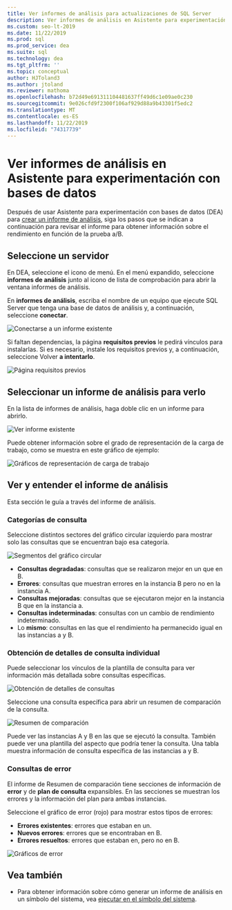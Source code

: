 ```yaml
---
title: Ver informes de análisis para actualizaciones de SQL Server
description: Ver informes de análisis en Asistente para experimentación con bases de datos
ms.custom: seo-lt-2019
ms.date: 11/22/2019
ms.prod: sql
ms.prod_service: dea
ms.suite: sql
ms.technology: dea
ms.tgt_pltfrm: ''
ms.topic: conceptual
author: HJToland3
ms.author: jtoland
ms.reviewer: mathoma
ms.openlocfilehash: b72d49e691311104481637ff49d6c1e09ae0c230
ms.sourcegitcommit: 9e026cfd9f2300f106af929d88a9b43301f5edc2
ms.translationtype: MT
ms.contentlocale: es-ES
ms.lasthandoff: 11/22/2019
ms.locfileid: "74317739"
---
```

# <a name="view-analysis-reports-in-database-experimentation-assistant"></a>Ver informes de análisis en Asistente para experimentación con bases de datos

Después de usar Asistente para experimentación con bases de datos (DEA) para [crear un informe de análisis](database-experimentation-assistant-create-report.md), siga los pasos que se indican a continuación para revisar el informe para obtener información sobre el rendimiento en función de la prueba a/B.

## <a name="select-a-server"></a>Seleccione un servidor

En DEA, seleccione el icono de menú. En el menú expandido, seleccione **informes de análisis** junto al icono de lista de comprobación para abrir la ventana informes de análisis.

En **informes de análisis**, escriba el nombre de un equipo que ejecute SQL Server que tenga una base de datos de análisis y, a continuación, seleccione **conectar**.

![Conectarse a un informe existente](./media/database-experimentation-assistant-view-report/dea-view-report-connect.png)

Si faltan dependencias, la página **requisitos previos** le pedirá vínculos para instalarlas. Si es necesario, instale los requisitos previos y, a continuación, seleccione Volver **a intentarlo**.

![Página requisitos previos](./media/database-experimentation-assistant-view-report/dea-view-report-prereq.png)

## <a name="select-an-analysis-report-to-view"></a>Seleccionar un informe de análisis para verlo

En la lista de informes de análisis, haga doble clic en un informe para abrirlo.

![Ver informe existente](./media/database-experimentation-assistant-view-report/dea-view-report-view-existing.png)

Puede obtener información sobre el grado de representación de la carga de trabajo, como se muestra en este gráfico de ejemplo:

![Gráficos de representación de carga de trabajo](./media/database-experimentation-assistant-view-report/dea-view-report-workload-compare.png)

## <a name="view-and-understand-the-analysis-report"></a>Ver y entender el informe de análisis

Esta sección le guía a través del informe de análisis.

### <a name="query-categories"></a>Categorías de consulta

Seleccione distintos sectores del gráfico circular izquierdo para mostrar solo las consultas que se encuentran bajo esa categoría.

![Segmentos del gráfico circular](./media/database-experimentation-assistant-view-report/dea-view-report-pie-slices.png)

- **Consultas degradadas**: consultas que se realizaron mejor en un que en B.  
- **Errores**: consultas que muestran errores en la instancia B pero no en la instancia A.  
- **Consultas mejoradas**: consultas que se ejecutaron mejor en la instancia B que en la instancia a.  
- **Consultas indeterminadas**: consultas con un cambio de rendimiento indeterminado.  
- Lo **mismo**: consultas en las que el rendimiento ha permanecido igual en las instancias a y B.

### <a name="individual-query-drill-down"></a>Obtención de detalles de consulta individual

Puede seleccionar los vínculos de la plantilla de consulta para ver información más detallada sobre consultas específicas.

![Obtención de detalles de consultas](./media/database-experimentation-assistant-view-report/dea-view-report-drilldown.png)

Seleccione una consulta específica para abrir un resumen de comparación de la consulta.

![Resumen de comparación](./media/database-experimentation-assistant-view-report/dea-view-report-comparison-summary.png)

Puede ver las instancias A y B en las que se ejecutó la consulta. También puede ver una plantilla del aspecto que podría tener la consulta. Una tabla muestra información de consulta específica de las instancias a y B.

### <a name="error-queries"></a>Consultas de error

El informe de Resumen de comparación tiene secciones de información de **error** y de **plan de consulta** expansibles. En las secciones se muestran los errores y la información del plan para ambas instancias.

Seleccione el gráfico de error (rojo) para mostrar estos tipos de errores:

- **Errores existentes**: errores que estaban en un.
- **Nuevos errores**: errores que se encontraban en B.
- **Errores resueltos**: errores que estaban en, pero no en B.

![Gráficos de error](./media/database-experimentation-assistant-view-report/dea-view-report-error-charts.png)

## <a name="see-also"></a>Vea también

- Para obtener información sobre cómo generar un informe de análisis en un símbolo del sistema, vea [ejecutar en el símbolo del sistema](database-experimentation-assistant-run-command-prompt.md).
